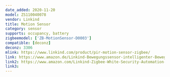 ```yaml
---
date_added: 2020-11-20
model: ZS110040078
vendor: Linkind
title: Motion Sensor
category: sensor
supports: occupancy, battery
zigbeemodel: ['ZB-MotionSensor-D0003']
compatible: [deconz]
deconz: 3306
mlink: https://www.linkind.com/product/pir-motion-sensor-zigbee/
link: https://www.amazon.de/Linkind-Bewegungssensor-intelligenter-Bewegungsmelder-Tageslichtsensor/dp/B07YFCHYYK/
link2: https://www.amazon.com/Linkind-Zigbee-White-Security-Automation-Required/dp/B07W49TS34
link3: 
---
```

